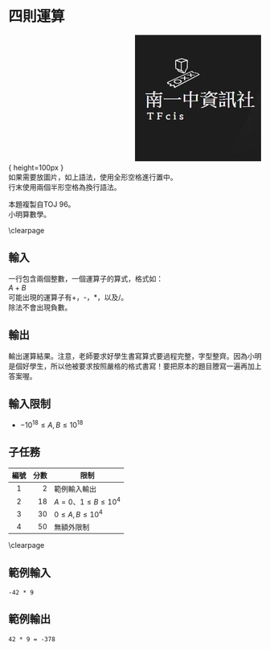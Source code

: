 # 四則運算

　　　　　　　　　　　　　　　　　　![](tfcis.jpg){ height=100px }  
如果需要放圖片，如上語法，使用全形空格進行置中。  
行末使用兩個半形空格為換行語法。  

本題複製自TOJ 96。  
小明算數學。  

\clearpage

## 輸入
一行包含兩個整數，一個運算子的算式，格式如：  
$A + B$  
可能出現的運算子有+，-，*，以及/。  
除法不會出現負數。  

## 輸出
輸出運算結果。注意，老師要求好學生書寫算式要過程完整，字型整齊。因為小明是個好學生，所以他被要求按照嚴格的格式書寫！要把原本的題目謄寫一遍再加上答案喔。  

## 輸入限制
 - $-10^{18} \leq A, B \leq 10^{18}$

## 子任務
| 編號 | 分數 |    限制    |
| :---: | ---: | ---------- |
|  1  | 2 | 範例輸入輸出 |
|  2  | 18 | $A = 0$、$1 \leq B \leq 10^{4}$ |
|  3  | 30 | $0 \leq A, B \leq 10^{4}$ |
|  4  | 50 | 無額外限制 |

\clearpage

## 範例輸入
```
-42 * 9
```

## 範例輸出
```
42 * 9 = -378
```
